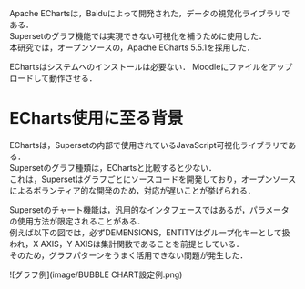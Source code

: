 Apache EChartsは，Baiduによって開発された，データの視覚化ライブラリである．  
Supersetのグラフ機能では実現できない可視化を補うために使用した．  
本研究では，オープンソースの，Apache ECharts 5.5.1を採用した．  
  
EChartsはシステムへのインストールは必要ない．
Moodleにファイルをアップロードして動作させる．  

# ECharts使用に至る背景
EChartsは，Supersetの内部で使用されているJavaScript可視化ライブラリである．  
Supersetのグラフ種類は，EChartsと比較すると少ない．  
これは，Supersetはグラフごとにソースコードを開発しており，オープンソースによるボランティア的な開発のため，対応が遅いことが挙げられる．  
  
Supersetのチャート機能は，汎用的なインタフェースではあるが，パラメータの使用方法が限定されることがある．  
例えば以下の図では，必ずDEMENSIONS，ENTITYはグループ化キーとして扱われ，X AXIS，Y AXISは集計関数であることを前提としている．  
そのため，グラフパターンをうまく活用できない問題が発生した．  

![グラフ例](image/BUBBLE CHART設定例.png)

